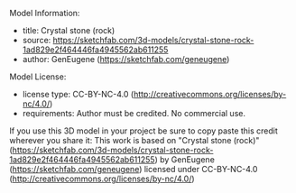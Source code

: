 Model Information:
* title:	Crystal stone (rock)
* source:	https://sketchfab.com/3d-models/crystal-stone-rock-1ad829e2f464446fa4945562ab611255
* author:	GenEugene (https://sketchfab.com/geneugene)

Model License:
* license type:	CC-BY-NC-4.0 (http://creativecommons.org/licenses/by-nc/4.0/)
* requirements:	Author must be credited. No commercial use.

If you use this 3D model in your project be sure to copy paste this credit wherever you share it:
This work is based on "Crystal stone (rock)" (https://sketchfab.com/3d-models/crystal-stone-rock-1ad829e2f464446fa4945562ab611255) by GenEugene (https://sketchfab.com/geneugene) licensed under CC-BY-NC-4.0 (http://creativecommons.org/licenses/by-nc/4.0/)